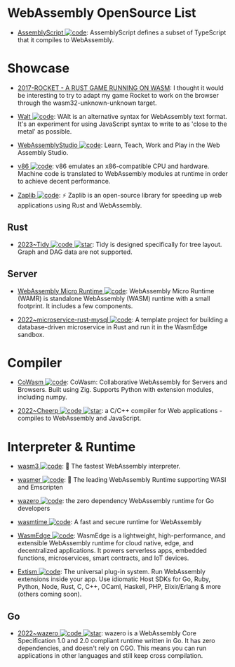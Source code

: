 # WebAssembly OpenSource List

- [AssemblyScript ![code](https://ng-tech.icu/assets/code.svg)](https://github.com/AssemblyScript/prototype): AssemblyScript defines a subset of TypeScript that it compiles to WebAssembly.

# Showcase

- [2017-ROCKET - A RUST GAME RUNNING ON WASM](https://parg.co/UZJ): I thought it would be interesting to try to adapt my game Rocket to work on the browser through the wasm32-unknown-unknown target.

- [Walt ![code](https://ng-tech.icu/assets/code.svg)](https://github.com/ballercat/walt): WAlt is an alternative syntax for WebAssembly text format. It's an experiment for using JavaScript syntax to write to as 'close to the metal' as possible.

- [WebAssemblyStudio ![code](https://ng-tech.icu/assets/code.svg)](https://github.com/wasdk/WebAssemblyStudio): Learn, Teach, Work and Play in the Web Assembly Studio.

- [v86 ![code](https://ng-tech.icu/assets/code.svg)](https://github.com/copy/v86): v86 emulates an x86-compatible CPU and hardware. Machine code is translated to WebAssembly modules at runtime in order to achieve decent performance.

- [Zaplib ![code](https://ng-tech.icu/assets/code.svg)](https://github.com/Zaplib): ⚡ Zaplib is an open-source library for speeding up web applications using Rust and WebAssembly.

## Rust

- [2023~Tidy ![code](https://ng-tech.icu/assets/code.svg) ![star](https://img.shields.io/github/stars/zxch3n/tidy)](https://github.com/zxch3n/tidy): Tidy is designed specifically for tree layout. Graph and DAG data are not supported.

## Server

- [WebAssembly Micro Runtime ![code](https://ng-tech.icu/assets/code.svg)](https://github.com/intel/wasm-micro-runtime): WebAssembly Micro Runtime (WAMR) is standalone WebAssembly (WASM) runtime with a small footprint. It includes a few components.

- [2022~microservice-rust-mysql ![code](https://ng-tech.icu/assets/code.svg)](https://github.com/second-state/microservice-rust-mysql): A template project for building a database-driven microservice in Rust and run it in the WasmEdge sandbox.

# Compiler

- [CoWasm ![code](https://ng-tech.icu/assets/code.svg)](https://github.com/sagemathinc/cowasm): CoWasm: Collaborative WebAssembly for Servers and Browsers. Built using Zig. Supports Python with extension modules, including numpy.

- [2022~Cheerp ![code](https://ng-tech.icu/assets/code.svg) ![star](https://img.shields.io/github/stars/leaningtech/cheerp-meta)](https://github.com/leaningtech/cheerp-meta): a C/C++ compiler for Web applications - compiles to WebAssembly and JavaScript.

# Interpreter & Runtime

- [wasm3 ![code](https://ng-tech.icu/assets/code.svg)](https://github.com/wasm3/wasm3): 🚀 The fastest WebAssembly interpreter.

- [wasmer ![code](https://ng-tech.icu/assets/code.svg)](https://github.com/wasmerio/wasmer): 🚀 The leading WebAssembly Runtime supporting WASI and Emscripten

- [wazero ![code](https://ng-tech.icu/assets/code.svg)](https://github.com/tetratelabs/wazero): the zero dependency WebAssembly runtime for Go developers

- [wasmtime ![code](https://ng-tech.icu/assets/code.svg)](https://github.com/bytecodealliance/wasmtime): A fast and secure runtime for WebAssembly

- [WasmEdge ![code](https://ng-tech.icu/assets/code.svg)](https://github.com/WasmEdge/WasmEdge): WasmEdge is a lightweight, high-performance, and extensible WebAssembly runtime for cloud native, edge, and decentralized applications. It powers serverless apps, embedded functions, microservices, smart contracts, and IoT devices.

- [Extism ![code](https://ng-tech.icu/assets/code.svg)](https://github.com/extism/extism): The universal plug-in system. Run WebAssembly extensions inside your app. Use idiomatic Host SDKs for Go, Ruby, Python, Node, Rust, C, C++, OCaml, Haskell, PHP, Elixir/Erlang & more (others coming soon).

## Go

- [2022~wazero ![code](https://ng-tech.icu/assets/code.svg) ![star](https://img.shields.io/github/stars/tetratelabs/wazero)](https://github.com/tetratelabs/wazero): wazero is a WebAssembly Core Specification 1.0 and 2.0 compliant runtime written in Go. It has zero dependencies, and doesn't rely on CGO. This means you can run applications in other languages and still keep cross compilation.
